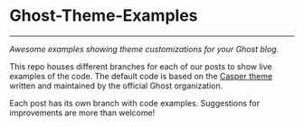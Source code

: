 # Ghost-Theme-Examples
-------

_Awesome examples showing theme customizations for your Ghost blog._

This repo houses different branches for each of our posts to show live examples of the code. The default code is based on the [Casper theme](https://github.com/TryGhost/Casper) written and maintained by the official Ghost organization. 

Each post has its own branch with code examples. Suggestions for improvements are more than welcome!
